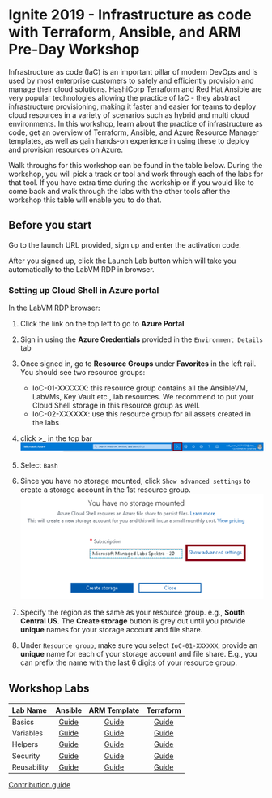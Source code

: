 # Ignite 2019 - Infrastructure as code with Terraform, Ansible, and ARM Pre-Day Workshop
Infrastructure as code (IaC) is an important pillar of modern DevOps and is used by most enterprise customers to safely and efficiently provision and manage their cloud solutions. HashiCorp Terraform and Red Hat Ansible are very popular technologies allowing the practice of IaC - they abstract infrastructure provisioning, making it faster and easier for teams to deploy cloud resources in a variety of scenarios such as hybrid and multi cloud environments. In this workshop, learn about the practice of infrastructure as code, get an overview of Terraform, Ansible, and Azure Resource Manager templates, as well as gain hands-on experience in using these to deploy and provision resources on Azure. 

Walk throughs for this workshop can be found in the table below. During the workshop, you will pick a track or tool and work through each of the labs for that tool. If you have extra time during the workship or if you would like to come back and walk through the labs with the other tools after the workshop this table will enable you to do that.

## Before you start

Go to the launch URL provided, sign up and enter the activation code.

After you signed up, click the Launch Lab button which will take you automatically to the LabVM RDP in browser.

### Setting up Cloud Shell in Azure portal

In the LabVM RDP browser:

1. Click the link on the top left to go to **Azure Portal** 
1. Sign in using the **Azure Credentials** provided in the `Environment Details` tab
1. Once signed in, go to **Resource Groups** under **Favorites** in the left rail. You should see two resource groups: 
    - IoC-01-XXXXXX: this resource group contains all the AnsibleVM, LabVMs, Key Vault etc., lab resources. We recommend to put your Cloud Shell storage in this resource group as well.
    - IoC-02-XXXXXX: use this resource group for all assets created in the labs

1. click >_ in the top bar
![Launch Cloud Shell](/images/cloudshell.png)
1. Select `Bash`
1. Since you have no storage mounted, click `Show advanced settings` to create a storage account in the 1st resource group.
![Launch Cloud Shell](/images/setup-cloudshell.png)
1. Specify the region as the same as your resource group. e.g., **South Central US**. The **Create storage** button is grey out until you provide **unique** names for your storage account and file share.
1. Under `Resource group`, make sure you select `IoC-01-XXXXXX`; provide an **unique** name for each of your storage account and file share. E.g., you can prefix the name with the last 6 digits of your resource group. 

## Workshop Labs

| Lab Name      | Ansible       | ARM Template  | Terraform |
|:------------- |:-------------:|:-------------:|:-------------:|
| Basics        | [Guide](./Ansible/01-Basics/Guide.md) | [Guide](./ARM%20Template/01%20-%20Basics/Guide.md) | [Guide](./Terraform/01%20-%20Basics/Guide.md) |
| Variables     | [Guide](./Ansible/02-Variables/Guide.md) | [Guide](./ARM%20Template/02%20-%20Variables/Guide.md) | [Guide](./Terraform/02%20-%20Variables/Guide.md) |
| Helpers       | [Guide](./Ansible/03-Helpers/Guide.md) | [Guide](./ARM%20Template/03%20-%20Helpers/Guide.md) | [Guide](./Terraform/03%20-%20Helpers/Guide.md) |
| Security      | [Guide](./Ansible/04-Security/Guide.md) | [Guide](./ARM%20Template/04%20-%20Security/Guide.md) | [Guide](./Terraform/04%20-%20Security/Guide.md) |
| Reusability   | [Guide](./Ansible/05-Reusability/Guide.md) | [Guide](./ARM%20Template/05%20-%20Reusability/Guide.md) | [Guide](./Terraform/05%20-%20Reusability/Guide.md) |

[Contribution guide](Contrib.md)
